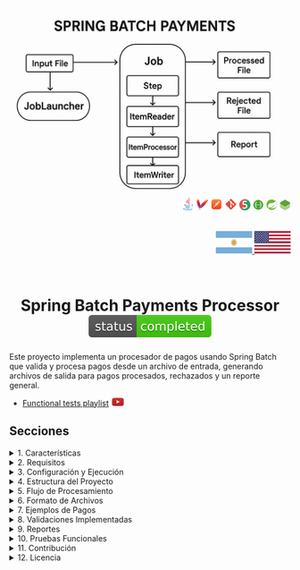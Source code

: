 <div align = "center">
  <img src="../img/spring_batch_payments.png" >
</div>


  <div align="right">
    <img width="24" height="24" src="../icons/backend/java/png/java.png" />
    <img width="20" height="20" src="../icons/devops/png/maven.png" />
    <img width="22" height="22" src="../icons/devops/png/postman.png" />
    <img width="22" height="22" src="../icons/devops/png/git.png" />
    <img width="20" height="20" src="../icons/backend/java/png/junit.png" />
    <img width="20" height="20" src="../icons/devops/png/swagger.png" /> 
    <img width="20" height="20" src="../icons/backend/java/png/spring-boot.png" /> 
    <img width="20" height="20" src="../icons/backend/java/png/spring-batch.png" />    
  </div>


<br>

<br>


<div align="right"> 
  <a href="https://github.com/andresWeitzel/Spring_Batch_Processing_Payments/blob/master/src/main/resources/static/translation/README.es.md">
    <img width="65" height="40" src="../icons/translation/arg-flag.jpg" />
  </a> 
  <a href="https://github.com/andresWeitzel/Spring_Batch_Processing_Payments/blob/master/README.md">
    <img width="65" height="40" src="../icons/translation/eeuu-flag.jpg" />
  </a> 
</div>

<br>

<br>

<div align="center">  

# Spring Batch Payments Processor ![Status](../icons/badges/status-completed.svg)

</div>

Este proyecto implementa un procesador de pagos usando Spring Batch que valida y procesa pagos desde un archivo de entrada, generando archivos de salida para pagos procesados, rechazados y un reporte general.

* [Functional tests playlist](https://www.youtube.com/watch?v=zPqArsLfH7o) <a href="https://www.youtube.com/watch?v=zPqArsLfH7o" target="_blank"> <img src="../icons/social-networks/yt.png" width="25" /></a>


## Secciones


<details>
<summary>1. Características</summary>

- Procesamiento de pagos en lotes
- Validación de montos, monedas y datos del cliente
- Cálculo de comisiones
- Generación de reportes
- Manejo de errores y pagos rechazados
- Soporte para múltiples monedas (USD, EUR, GBP, JPY)
</details>

<details>
<summary>2. Requisitos</summary>

- Java 17 o superior
- Maven 3.6 o superior
- Spring Boot 2.7.0
- Spring Batch 4.3.6
</details>


<details>
<summary>3. Configuración y Ejecución</summary>

1. Clonar el repositorio:
```bash
git clone [url-del-repositorio]
cd [nombre_proyecto]
```

2. El proyecto utiliza diferentes perfiles para desarrollo y producción. Para ejecutar en modo desarrollo:

```bash
mvn spring-boot:run -Dspring-boot.run.profiles=dev
```

</details>




<details>
<summary>4. Estructura del Proyecto</summary>

```
src/main/java/com/example/batch/
├── config/         # Configuración de Spring Batch
├── model/          # Modelos de datos
├── processor/      # Procesadores de pagos
└── enums/          # Enumeraciones
```
</details>

<details>
<summary>5. Flujo de Procesamiento</summary>

1. **Lectura de Pagos**: Lee pagos desde `input/payments.txt`
2. **Validación y Procesamiento**: 
   - Valida montos (mínimo: 10.00, máximo: 10000.00)
   - Valida monedas soportadas
   - Valida formato de email
   - Calcula comisiones
3. **Escritura de Resultados**:
   - Pagos válidos → `output/processed_payments.txt`
   - Pagos rechazados → `output/rejected_payments.txt`
   - Reporte general → `output/payment_report.txt`
</details>

<details>
<summary>6. Formato de Archivos</summary>

### Archivo de Entrada (payments.txt)
```
id,amount,currency,status,paymentDate,paymentType,customerName,customerEmail
1,100.00,USD,PENDING,2024-03-20T10:00:00,CREDIT_CARD,John Doe,john@example.com
2,500.00,EUR,PENDING,2024-03-20T10:05:00,DEBIT_CARD,Jane Smith,jane@example.com
3,1000.00,GBP,PENDING,2024-03-20T10:10:00,CREDIT_CARD,Bob Johnson,bob@example.com
4,5000.00,JPY,PENDING,2024-03-20T10:15:00,DEBIT_CARD,Alice Brown,alice@example.com
```

### Archivo de Pagos Procesados (processed_payments.txt)
```
id,amount,currency,status,paymentDate,paymentType,customerName,customerEmail,amountInUSD,commission,validationStatus
1,100.00,USD,PROCESSED,2024-03-20T10:00:00,CREDIT_CARD,John Doe,john@example.com,100.00,2.00,VALID
2,500.00,EUR,PROCESSED,2024-03-20T10:05:00,DEBIT_CARD,Jane Smith,jane@example.com,545.00,10.90,VALID
3,1000.00,GBP,PROCESSED,2024-03-20T10:10:00,CREDIT_CARD,Bob Johnson,bob@example.com,1270.00,25.40,VALID
4,5000.00,JPY,PROCESSED,2024-03-20T10:15:00,DEBIT_CARD,Alice Brown,alice@example.com,33.50,0.67,VALID
```

### Archivo de Pagos Rechazados (rejected_payments.txt)
```
id,amount,currency,status,paymentDate,paymentType,customerName,customerEmail,errorMessage
5,5.00,USD,INVALID,2024-03-20T10:20:00,CREDIT_CARD,Charlie Wilson,charlie@example.com,El monto es menor al mínimo permitido: 10.0
6,15000.00,EUR,INVALID,2024-03-20T10:25:00,DEBIT_CARD,Diana Miller,diana@example.com,El monto excede el máximo permitido: 10000.0
7,200.00,MXN,INVALID,2024-03-20T10:30:00,CREDIT_CARD,Edward Davis,edward@example.com,Moneda no soportada: MXN
8,300.00,GBP,INVALID,2024-03-20T10:35:00,INVALID_TYPE,Frank Lee,frank@example.com,Tipo de pago no válido: INVALID_TYPE
9,400.00,USD,INVALID,2024-03-20T10:40:00,CREDIT_CARD,Grace Kim,invalid-email,Formato de email inválido
10,500.00,EUR,INVALID,2024-03-20T10:45:00,DEBIT_CARD,Henry Park,,Email no puede estar vacío
11,600.00,GBP,INVALID,2024-03-20T10:50:00,CREDIT_CARD,Ivy Chen,ivy@example.com,Fecha de pago inválida o vacía
```

### Archivo de Reporte General (payment_report.txt)
```
=== Reporte de Procesamiento de Pagos ===
Fecha de Procesamiento: 2024-03-20T11:00:00
Total de Pagos Procesados: 4
Total de Pagos Rechazados: 7
Total de Pagos: 11

=== Estadísticas por Moneda ===
USD: 2 pagos (1 procesado, 1 rechazado)
EUR: 3 pagos (1 procesado, 2 rechazados)
GBP: 3 pagos (1 procesado, 2 rechazados)
JPY: 1 pago (1 procesado, 0 rechazados)
MXN: 1 pago (0 procesados, 1 rechazado)

=== Estadísticas por Tipo de Pago ===
CREDIT_CARD: 6 pagos
DEBIT_CARD: 4 pagos
INVALID_TYPE: 1 pago

=== Razones de Rechazo ===
Monto muy bajo: 1
Monto muy alto: 1
Moneda no soportada: 1
Tipo de pago inválido: 1
Email inválido: 2
Fecha inválida: 1

=== Montos Totales ===
Total Procesado (USD): 1948.40
Total Comisiones (USD): 38.97
```
</details>

<details>
<summary>7. Ejemplos de Pagos</summary>

### Pagos Válidos
1. Pago en USD dentro del rango permitido:
```
id,amount,currency,status,paymentDate,paymentType,customerName,customerEmail
1,100.00,USD,PENDING,2024-03-20T10:00:00,CREDIT_CARD,John Doe,john@example.com
2,500.00,USD,PENDING,2024-03-20T10:05:00,DEBIT_CARD,Jane Smith,jane@example.com
3,1000.00,USD,PENDING,2024-03-20T10:10:00,CREDIT_CARD,Bob Johnson,bob@example.com
```

2. Pago en EUR con email válido:
```
id,amount,currency,status,paymentDate,paymentType,customerName,customerEmail
4,500.00,EUR,PENDING,2024-03-20T11:00:00,DEBIT_CARD,Jane Smith,jane.smith@example.com
5,750.00,EUR,PENDING,2024-03-20T11:05:00,CREDIT_CARD,Alice Brown,alice.brown@example.com
6,2500.00,EUR,PENDING,2024-03-20T11:10:00,DEBIT_CARD,Charlie Wilson,charlie.wilson@example.com
```

3. Pago en GBP con montos variados:
```
id,amount,currency,status,paymentDate,paymentType,customerName,customerEmail
7,50.00,GBP,PENDING,2024-03-20T12:00:00,CREDIT_CARD,David Miller,david.miller@example.com
8,200.00,GBP,PENDING,2024-03-20T12:05:00,DEBIT_CARD,Eva Garcia,eva.garcia@example.com
9,5000.00,GBP,PENDING,2024-03-20T12:10:00,CREDIT_CARD,Frank Lee,frank.lee@example.com
```

4. Pago en JPY con diferentes tipos de pago:
```
id,amount,currency,status,paymentDate,paymentType,customerName,customerEmail
10,10000.00,JPY,PENDING,2024-03-20T13:00:00,CREDIT_CARD,Grace Kim,grace.kim@example.com
11,50000.00,JPY,PENDING,2024-03-20T13:05:00,DEBIT_CARD,Henry Park,henry.park@example.com
12,100000.00,JPY,PENDING,2024-03-20T13:10:00,CREDIT_CARD,Ivy Chen,ivy.chen@example.com
```

### Pagos Rechazados
1. Montos muy bajos:
```
id,amount,currency,status,paymentDate,paymentType,customerName,customerEmail
13,5.00,USD,PENDING,2024-03-20T14:00:00,CREDIT_CARD,Jack Wilson,jack@example.com
14,1.00,EUR,PENDING,2024-03-20T14:05:00,DEBIT_CARD,Kate Brown,kate@example.com
15,0.50,GBP,PENDING,2024-03-20T14:10:00,CREDIT_CARD,Liam Davis,liam@example.com
```

2. Monedas no soportadas:
```
id,amount,currency,status,paymentDate,paymentType,customerName,customerEmail
16,1000.00,MXN,PENDING,2024-03-20T15:00:00,DEBIT_CARD,Maria Garcia,maria@example.com
17,500.00,CAD,PENDING,2024-03-20T15:05:00,CREDIT_CARD,Noah Smith,noah@example.com
18,2000.00,AUD,PENDING,2024-03-20T15:10:00,DEBIT_CARD,Olivia Lee,olivia@example.com
```

3. Emails inválidos:
```
id,amount,currency,status,paymentDate,paymentType,customerName,customerEmail
19,200.00,USD,PENDING,2024-03-20T16:00:00,CREDIT_CARD,Peter Davis,invalid-email
20,300.00,EUR,PENDING,2024-03-20T16:05:00,DEBIT_CARD,Quinn Wilson,not-an-email
21,400.00,GBP,PENDING,2024-03-20T16:10:00,CREDIT_CARD,Rachel Brown,missing@domain
```

4. Montos muy altos:
```
id,amount,currency,status,paymentDate,paymentType,customerName,customerEmail
22,15000.00,USD,PENDING,2024-03-20T17:00:00,DEBIT_CARD,Sam Miller,sam@example.com
23,20000.00,EUR,PENDING,2024-03-20T17:05:00,CREDIT_CARD,Tina Garcia,tina@example.com
24,25000.00,GBP,PENDING,2024-03-20T17:10:00,DEBIT_CARD,Victor Lee,victor@example.com
```

5. Fechas inválidas o vacías:
```
id,amount,currency,status,paymentDate,paymentType,customerName,customerEmail
25,100.00,USD,PENDING,,CREDIT_CARD,Will Smith,will@example.com
26,200.00,EUR,PENDING,invalid-date,DEBIT_CARD,Xena Brown,xena@example.com
27,300.00,GBP,PENDING,2024-13-45T25:61:99,CREDIT_CARD,Yara Davis,yara@example.com
```

6. Tipos de pago inválidos:
```
id,amount,currency,status,paymentDate,paymentType,customerName,customerEmail
28,100.00,USD,PENDING,2024-03-20T18:00:00,INVALID_TYPE,Zack Wilson,zack@example.com
29,200.00,EUR,PENDING,2024-03-20T18:05:00,UNKNOWN,Anna Brown,anna@example.com
30,300.00,GBP,PENDING,2024-03-20T18:10:00,,Bob Davis,bob@example.com
```
</details>

<details>
<summary>8. Validaciones Implementadas</summary>

1. **Monto**:
   - Mínimo: 10.00
   - Máximo: 10000.00

2. **Monedas Soportadas**:
   - USD (Dólar Americano)
   - EUR (Euro)
   - GBP (Libra Esterlina)
   - JPY (Yen Japonés)

3. **Email**:
   - Formato válido
   - No puede estar vacío

4. **Fecha de Pago**:
   - No puede estar vacía
   - Formato ISO 8601
</details>

<details>
<summary>9. Reportes</summary>

El sistema genera tres tipos de archivos de salida:

1. **processed_payments.txt**: Contiene todos los pagos válidos procesados
2. **rejected_payments.txt**: Contiene los pagos que fallaron en la validación
3. **payment_report.txt**: Reporte general con estadísticas de procesamiento
</details>

<details>
<summary>10. Pruebas Funcionales</summary>

#### [See](https://www.youtube.com/watch?v=zPqArsLfH7o)

  <a href="https://www.youtube.com/watch?v=zPqArsLfH7o">
    <img src="../img/Spring_Batch_Processing_Payments_yt.png" />
  </a> 


</details>

<details>
<summary>11. Contribución</summary>

1. Fork el proyecto
2. Crea una rama para tu feature (`git checkout -b feature/AmazingFeature`)
3. Commit tus cambios (`git commit -m 'Add some AmazingFeature'`)
4. Push a la rama (`git push origin feature/AmazingFeature`)
5. Abre un Pull Request
</details>

<details>
<summary>12. Licencia</summary>

Este proyecto está bajo la Licencia MIT - ver el archivo [LICENSE](LICENSE) para más detalles. 
